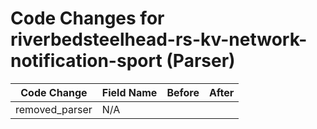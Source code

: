 # Code Changes for riverbedsteelhead-rs-kv-network-notification-sport (Parser)

| Code Change | Field Name | Before | After |
|-------------|------------|--------|-------|
| removed_parser | N/A |  |  |